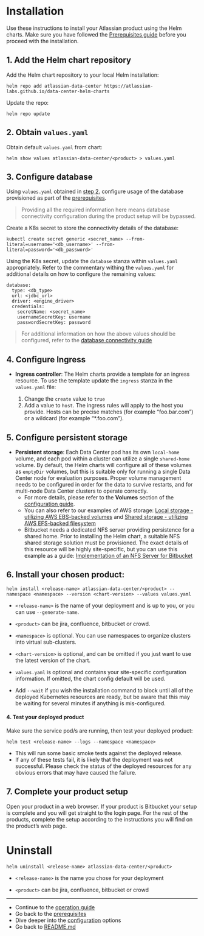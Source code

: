 # Installation 

Use these instructions to install your Atlassian product using the Helm charts. Make sure you have followed the [Prerequisites guide](PREREQUISITES.md) before you proceed with the installation.

## 1. Add the Helm chart repository

Add the Helm chart repository to your local Helm installation:

```shell
helm repo add atlassian-data-center https://atlassian-labs.github.io/data-center-helm-charts
```
Update the repo:
```shell:
helm repo update
```



## 2. Obtain `values.yaml`

Obtain default `values.yaml` from chart:
```shell
helm show values atlassian-data-center/<product> > values.yaml
```

## 3. Configure database

Using `values.yaml` obtained in [step 2.](#Obtain-values.yaml) configure usage of the database provisioned as part of the [prerequisites](PREREQUISITES.md#Provision-a-database). 

> Providing all the required information here means database connectivity configuration during the product setup will be bypassed.

Create a K8s secret to store the connectivity details of the database:
```shell
kubectl create secret generic <secret_name> --from-literal=username='<db_username>' --from-literal=password='<db_password>'
```
   
Using the K8s secret, update the `database` stanza within `values.yaml` appropriately. Refer to the commentary withing the `values.yaml` for additional details on how to configure the remaining values:
```shell
database:
  type: <db_type>
  url: <jdbc_url>
  driver: <engine_driver>
  credentials:
    secretName: <secret_name>
    usernameSecretKey: username
    passwordSecretKey: password
```
> For additional information on how the above values should be configured, refer to the [database connectivity guide](CONFIGURATION.md#Database-connectivity)
    
## 4. Configure Ingress

  * **Ingress controller**: The Helm charts provide a template for an ingress resource. To use the template update the `ingress` stanza in the `values.yaml` file: 
  
    1. Change the `create` value to `true`
    2. Add a value to `host`. The ingress rules will apply to the host you provide. Hosts can be precise matches (for example “foo.bar.com”) or a wildcard (for example “*.foo.com”).
    
## 5. Configure persistent storage
      
  * **Persistent storage**: Each Data Center pod has its own `local-home` volume, and each pod within a cluster can utilize a single `shared-home` volume. By default, the Helm charts will configure all of these volumes as `emptyDir` volumes, but this is suitable only for running a single Data Center node for evaluation purposes. Proper volume management needs to be configured in order for the data to survive restarts, and for multi-node Data Center clusters to operate correctly.
     * For more details, please refer to the **Volumes** section of the [configuration guide](CONFIGURATION.md).
     * You can also refer to our examples of AWS storage: [Local storage - utilizing AWS EBS-backed volumes](docs/examples/storage/aws/LOCAL_STORAGE.md) and [Shared storage - utilizing AWS EFS-backed filesystem](docs/examples/storage/aws/SHARED_STORAGE.md)    
    * Bitbucket needs a dedicated NFS server providing persistence for a shared home. Prior to installing the Helm chart, a suitable NFS shared storage solution must be provisioned. The exact details of this resource will be highly site-specific, but you can use this example as a guide: [Implementation of an NFS Server for Bitbucket](docs/examples/storage/nfs/NFS.md)


## 6. Install your chosen product: 

   `helm install <release-name> atlassian-data-center/<product> --namespace <namespace> --version <chart-version> --values values.yaml`

   * `<release-name>` is the name of your deployment and is up to you, or you can use `--generate-name`.

   * `<product>` can be jira, confluence, bitbucket or crowd.

   * `<namespace>` is optional. You can use namespaces to organize clusters into virtual sub-clusters.

   * `<chart-version>` is optional, and can be omitted if you just want to use the latest version of the chart.

   * `values.yaml` is optional and contains your site-specific configuration information. If omitted, the chart config default will be used.

   * Add `--wait` if you wish the installation command to block until all of the deployed Kubernetes resources are ready, but be aware that this may be waiting for several minutes if anything is mis-configured.


#### 4. Test your deployed product 

Make sure the service pod/s are running, then test your deployed product:

   `helm test <release-name> --logs --namespace <namespace>`

   * This will run some basic smoke tests against the deployed release.
   * If any of these tests fail, it is likely that the deployment was not successful. Please check the status of the deployed resources for any obvious errors that may have caused the failure.

## 7. Complete your product setup 

Open your product in a web browser. If your product is Bitbucket your setup is complete and you will get straight to the login page. For the rest of the products, complete the setup according to the instructions you will find on the product’s web page. 

# Uninstall  
 `helm uninstall <release-name> atlassian-data-center/<product>`

   * `<release-name>` is the name you chose for your deployment

   * `<product>` can be jira, confluence, bitbucket or crowd

***

* Continue to the [operation guide](OPERATION.md)
* Go back to the [prerequisites](PREREQUISITES.md) 
* Dive deeper into the [configuration](CONFIGURATION.md) options 
* Go back to [README.md](../README.md)
